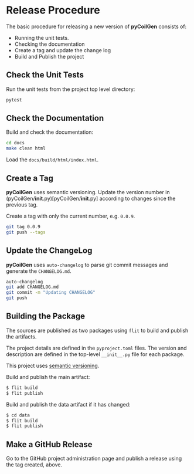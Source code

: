 # Release Procedure
The basic procedure for releasing a new version of **pyCoilGen** consists of:
- Running the unit tests.
- Checking the documentation
- Create a tag and update the change log
- Build and Publish the project

## Check the Unit Tests

Run the unit tests from the project top level directory:
```bash
pytest
```

## Check the Documentation

Build and check the documentation:
```bash
cd docs
make clean html
```

Load the `docs/build/html/index.html`.

## Create a Tag

**pyCoilGen** uses semantic versioning. Update the version number in (pyCoilGen/__init__.py)[pyCoilGen/__init__.py] according to changes since the previous tag.

Create a tag with only the current number, e.g. `0.0.9`.
```bash
git tag 0.0.9
git push --tags
```

## Update the ChangeLog

**pyCoilGen** uses `auto-changelog` to parse git commit messages and generate the `CHANGELOG.md`.

```bash
auto-changelog
git add CHANGELOG.md
git commit -m "Updating CHANGELOG"
git push
```

## Building the Package

The sources are published as two packages using `flit` to build and publish the artifacts.

The project details are defined in the `pyproject.toml` files. The version and description are defined in the top-level `__init__.py` file for each package.

This project uses [semantic versioning](https://semver.org/).

Build and publish the main artifact:
```bash
$ flit build
$ flit publish
```

Build and publish the data artifact if it has changed:
```bash
$ cd data
$ flit build
$ flit publish
```
## Make a GitHub Release

Go to the GitHub project administration page and publish a release using the tag created, above.


